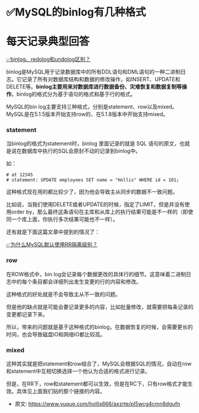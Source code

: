 # ✅MySQL的binlog有几种格式
<!--page header-->

<a name="MpunS"></a>
# 每天记录典型回答

[✅binlog、redolog和undolog区别？](https://www.yuque.com/hollis666/axzrte/tdlgfm?view=doc_embed)

binlog是MySQL用于记录数据库中的所有DDL语句和DML语句的一种二进制日志。它记录了所有对数据库结构和数据的修改操作，如INSERT、UPDATE和DELETE等。**binlog主要用来对数据库进行数据备份、灾难恢复和数据复制等操作**。binlog的格式分为基于语句的格式和基于行的格式。

MySQL的bin log主要支持三种格式，分别是statement、row以及mixed。MySQL是在5.1.5版本开始支持row的、在5.1.8版本中开始支持mixed。

<a name="qsAPS"></a>
### statement

当binlog的格式为statement时，binlog 里面记录的就是 SQL 语句的原文，也就是说在数据库中执行的SQL会原封不动的记录到binlog中。

如：
```
# at 12345
# statement: UPDATE employees SET name = "Hollis" WHERE id = 101;
```

这种格式现在用的都比较少了，因为他会导致主从同步的数据不一致问题。

比如说，当我们使用DELETE或者UPDATE的时候，指定了LIMIT，但是并没有使用order by，那么最终这条语句在主库和从库上的执行结果可能是不一样的（即使同一个库上面，你执行多次结果可能也不一样）。

还有就是下面这篇文章中提到的情况了：

[✅为什么MySQL默认使用RR隔离级别？](https://www.yuque.com/hollis666/axzrte/fx5luearutigdcep?view=doc_embed)


<a name="aOE5E"></a>
### row

在ROW格式中，bin log会记录每个数据更改的具体行的细节。这意味着二进制日志中的每个条目都会详细列出发生变更的行的内容和修改。

这种格式的好处就是不会导致主从不一致的问题。

但是他的缺点就是可能会要记录更多的内容，比如批量修改，就需要把每条记录的变更都记录下来。

所以，带来的问题就是基于这种格式的binlog，在数据恢复的时候，会需要更长的时间，也会导致磁盘IO和网络IO都比较高。

<a name="Gdqbf"></a>
### mixed

这种其实就是把statement和row结合了，MySQL会根据SQL的情况，自动在row和statement中互相切换选择一个他认为合适的格式进行记录。

但是，在RR下，row和statement都可以生效，但是在RC下，只有row格式才能生效。具体见上面我们贴的那个链接的内容。


<!--page footer-->
- 原文: <https://www.yuque.com/hollis666/axzrte/pl5wcg4cmn8dgufn>